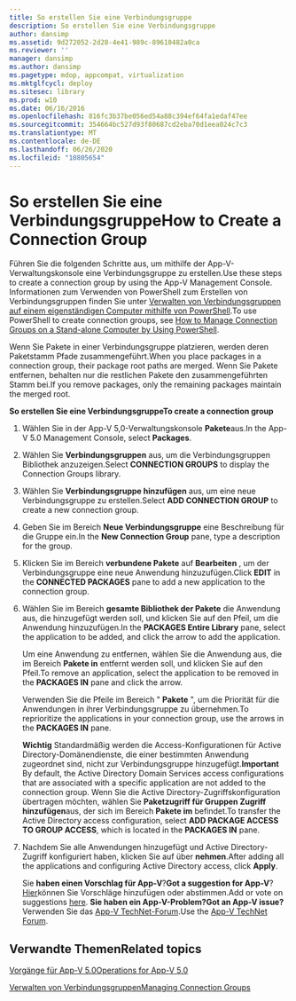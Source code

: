 ```yaml
---
title: So erstellen Sie eine Verbindungsgruppe
description: So erstellen Sie eine Verbindungsgruppe
author: dansimp
ms.assetid: 9d272052-2d28-4e41-989c-89610482a0ca
ms.reviewer: ''
manager: dansimp
ms.author: dansimp
ms.pagetype: mdop, appcompat, virtualization
ms.mktglfcycl: deploy
ms.sitesec: library
ms.prod: w10
ms.date: 06/16/2016
ms.openlocfilehash: 816fc3b37be056ed54a88c394ef64fa1edaf47ee
ms.sourcegitcommit: 354664bc527d93f80687cd2eba70d1eea024c7c3
ms.translationtype: MT
ms.contentlocale: de-DE
ms.lasthandoff: 06/26/2020
ms.locfileid: "10805654"
---
```

# <span data-ttu-id="ca4d0-103">So erstellen Sie eine Verbindungsgruppe</span><span class="sxs-lookup"><span data-stu-id="ca4d0-103">How to Create a Connection Group</span></span>


<span data-ttu-id="ca4d0-104">Führen Sie die folgenden Schritte aus, um mithilfe der App-V-Verwaltungskonsole eine Verbindungsgruppe zu erstellen.</span><span class="sxs-lookup"><span data-stu-id="ca4d0-104">Use these steps to create a connection group by using the App-V Management Console.</span></span> <span data-ttu-id="ca4d0-105">Informationen zum Verwenden von PowerShell zum Erstellen von Verbindungsgruppen finden Sie unter [Verwalten von Verbindungsgruppen auf einem eigenständigen Computer mithilfe von PowerShell](how-to-manage-connection-groups-on-a-stand-alone-computer-by-using-powershell.md).</span><span class="sxs-lookup"><span data-stu-id="ca4d0-105">To use PowerShell to create connection groups, see [How to Manage Connection Groups on a Stand-alone Computer by Using PowerShell](how-to-manage-connection-groups-on-a-stand-alone-computer-by-using-powershell.md).</span></span>

<span data-ttu-id="ca4d0-106">Wenn Sie Pakete in einer Verbindungsgruppe platzieren, werden deren Paketstamm Pfade zusammengeführt.</span><span class="sxs-lookup"><span data-stu-id="ca4d0-106">When you place packages in a connection group, their package root paths are merged.</span></span> <span data-ttu-id="ca4d0-107">Wenn Sie Pakete entfernen, behalten nur die restlichen Pakete den zusammengeführten Stamm bei.</span><span class="sxs-lookup"><span data-stu-id="ca4d0-107">If you remove packages, only the remaining packages maintain the merged root.</span></span>

**<span data-ttu-id="ca4d0-108">So erstellen Sie eine Verbindungsgruppe</span><span class="sxs-lookup"><span data-stu-id="ca4d0-108">To create a connection group</span></span>**

1.  <span data-ttu-id="ca4d0-109">Wählen Sie in der App-V 5,0-Verwaltungskonsole **Pakete**aus.</span><span class="sxs-lookup"><span data-stu-id="ca4d0-109">In the App-V 5.0 Management Console, select **Packages**.</span></span>

2.  <span data-ttu-id="ca4d0-110">Wählen Sie **Verbindungsgruppen** aus, um die Verbindungsgruppen Bibliothek anzuzeigen.</span><span class="sxs-lookup"><span data-stu-id="ca4d0-110">Select **CONNECTION GROUPS** to display the Connection Groups library.</span></span>

3.  <span data-ttu-id="ca4d0-111">Wählen Sie **Verbindungsgruppe hinzufügen** aus, um eine neue Verbindungsgruppe zu erstellen.</span><span class="sxs-lookup"><span data-stu-id="ca4d0-111">Select **ADD CONNECTION GROUP** to create a new connection group.</span></span>

4.  <span data-ttu-id="ca4d0-112">Geben Sie im Bereich **Neue Verbindungsgruppe** eine Beschreibung für die Gruppe ein.</span><span class="sxs-lookup"><span data-stu-id="ca4d0-112">In the **New Connection Group** pane, type a description for the group.</span></span>

5.  <span data-ttu-id="ca4d0-113">Klicken Sie im Bereich **verbundene Pakete** auf **Bearbeiten** , um der Verbindungsgruppe eine neue Anwendung hinzuzufügen.</span><span class="sxs-lookup"><span data-stu-id="ca4d0-113">Click **EDIT** in the **CONNECTED PACKAGES** pane to add a new application to the connection group.</span></span>

6.  <span data-ttu-id="ca4d0-114">Wählen Sie im Bereich **gesamte Bibliothek der Pakete** die Anwendung aus, die hinzugefügt werden soll, und klicken Sie auf den Pfeil, um die Anwendung hinzuzufügen.</span><span class="sxs-lookup"><span data-stu-id="ca4d0-114">In the **PACKAGES Entire Library** pane, select the application to be added, and click the arrow to add the application.</span></span>

    <span data-ttu-id="ca4d0-115">Um eine Anwendung zu entfernen, wählen Sie die Anwendung aus, die im Bereich **Pakete in** entfernt werden soll, und klicken Sie auf den Pfeil.</span><span class="sxs-lookup"><span data-stu-id="ca4d0-115">To remove an application, select the application to be removed in the **PACKAGES IN** pane and click the arrow.</span></span>

    <span data-ttu-id="ca4d0-116">Verwenden Sie die Pfeile im Bereich " **Pakete** ", um die Priorität für die Anwendungen in ihrer Verbindungsgruppe zu übernehmen.</span><span class="sxs-lookup"><span data-stu-id="ca4d0-116">To reprioritize the applications in your connection group, use the arrows in the **PACKAGES IN** pane.</span></span>

    <span data-ttu-id="ca4d0-117">**Wichtig**  Standardmäßig werden die Access-Konfigurationen für Active Directory-Domänendienste, die einer bestimmten Anwendung zugeordnet sind, nicht zur Verbindungsgruppe hinzugefügt.</span><span class="sxs-lookup"><span data-stu-id="ca4d0-117">**Important** By default, the Active Directory Domain Services access configurations that are associated with a specific application are not added to the connection group.</span></span> <span data-ttu-id="ca4d0-118">Wenn Sie die Active Directory-Zugriffskonfiguration übertragen möchten, wählen Sie **Paketzugriff für Gruppen Zugriff hinzufügen**aus, der sich im Bereich **Pakete im** befindet.</span><span class="sxs-lookup"><span data-stu-id="ca4d0-118">To transfer the Active Directory access configuration, select **ADD PACKAGE ACCESS TO GROUP ACCESS**, which is located in the **PACKAGES IN** pane.</span></span>

     

7.  <span data-ttu-id="ca4d0-119">Nachdem Sie alle Anwendungen hinzugefügt und Active Directory-Zugriff konfiguriert haben, klicken Sie auf über **nehmen**.</span><span class="sxs-lookup"><span data-stu-id="ca4d0-119">After adding all the applications and configuring Active Directory access, click **Apply**.</span></span>

    <span data-ttu-id="ca4d0-120">Sie **haben einen Vorschlag für App-V**?</span><span class="sxs-lookup"><span data-stu-id="ca4d0-120">**Got a suggestion for App-V**?</span></span> <span data-ttu-id="ca4d0-121">[Hier](http://appv.uservoice.com/forums/280448-microsoft-application-virtualization)können Sie Vorschläge hinzufügen oder abstimmen.</span><span class="sxs-lookup"><span data-stu-id="ca4d0-121">Add or vote on suggestions [here](http://appv.uservoice.com/forums/280448-microsoft-application-virtualization).</span></span> **<span data-ttu-id="ca4d0-122">Sie haben ein App-V-Problem?</span><span class="sxs-lookup"><span data-stu-id="ca4d0-122">Got an App-V issue?</span></span>** <span data-ttu-id="ca4d0-123">Verwenden Sie das [App-V TechNet-Forum](https://social.technet.microsoft.com/Forums/home?forum=mdopappv).</span><span class="sxs-lookup"><span data-stu-id="ca4d0-123">Use the [App-V TechNet Forum](https://social.technet.microsoft.com/Forums/home?forum=mdopappv).</span></span>

## <span data-ttu-id="ca4d0-124">Verwandte Themen</span><span class="sxs-lookup"><span data-stu-id="ca4d0-124">Related topics</span></span>


[<span data-ttu-id="ca4d0-125">Vorgänge für App-V 5.0</span><span class="sxs-lookup"><span data-stu-id="ca4d0-125">Operations for App-V 5.0</span></span>](operations-for-app-v-50.md)

[<span data-ttu-id="ca4d0-126">Verwalten von Verbindungsgruppen</span><span class="sxs-lookup"><span data-stu-id="ca4d0-126">Managing Connection Groups</span></span>](managing-connection-groups.md)

 

 






